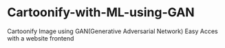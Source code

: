 # Cartoonify-with-ML-using-GAN
Cartoonify Image using GAN(Generative Adversarial Network)
Easy Acces with a website frontend
